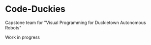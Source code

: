 # Code-Duckies
Capstone team for "Visual Programming for Duckietown Autonomous Robots"

Work in progress
